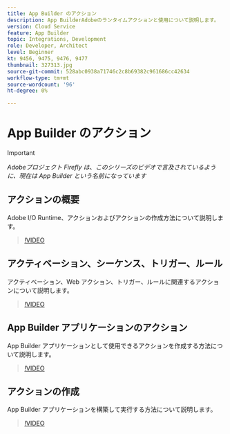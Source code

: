 ```yaml
---
title: App Builder のアクション
description: App BuilderAdobeのランタイムアクションと使用について説明します。
version: Cloud Service
feature: App Builder
topic: Integrations, Development
role: Developer, Architect
level: Beginner
kt: 9456, 9475, 9476, 9477
thumbnail: 327313.jpg
source-git-commit: 528abc0938a71746c2c8b69382c961686cc42634
workflow-type: tm+mt
source-wordcount: '96'
ht-degree: 0%

---
```



# App Builder のアクション

>[!IMPORTANT]
>
> _Adobeプロジェクト Firefly は、このシリーズのビデオで言及されているように、現在は App Builder という名前になっています_

## アクションの概要

Adobe I/O Runtime、アクションおよびアクションの作成方法について説明します。

>[!VIDEO](https://video.tv.adobe.com/v/339192/?quality=12&learn=on)

## アクティベーション、シーケンス、トリガー、ルール

アクティベーション、Web アクション、トリガー、ルールに関連するアクションについて説明します。

>[!VIDEO](https://video.tv.adobe.com/v/339193/?quality=12&learn=on)

## App Builder アプリケーションのアクション

App Builder アプリケーションとして使用できるアクションを作成する方法について説明します。

>[!VIDEO](https://video.tv.adobe.com/v/339194/?quality=12&learn=on)

## アクションの作成

App Builder アプリケーションを構築して実行する方法について説明します。

>[!VIDEO](https://video.tv.adobe.com/v/339171/?quality=12&learn=on)
